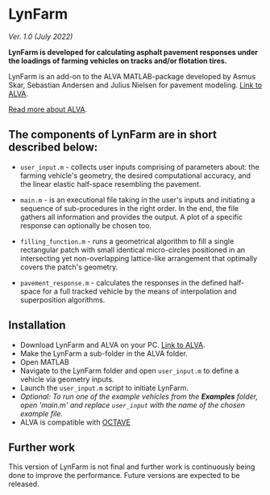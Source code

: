 # LynFarm 
_Ver. 1.0 (July 2022)_

**LynFarm is developed for calculating asphalt pavement responses under the loadings of farming vehicles on tracks and/or flotation tires.**

LynFarm is an add-on to the ALVA MATLAB-package developed by Asmus Skar, Sebastian Andersen and Julius Nielsen for pavement modeling.
[Link to ALVA](https://github.com/asmusskar/ALVA).

[Read more about ALVA](https://doi.org/10.21105/joss.02548).

## The components of LynFarm are in short described below:

- `user_input.m` - collects user inputs comprising of parameters about: the farming vehicle's geometry, the desired computational accuracy, and the linear elastic half-space resembling the pavement.

- `main.m` - is an executional file taking in the user's inputs and initiating a sequence of sub-procedures in the right order. In the end, the file gathers all information and provides the output. A plot of a specific response can optionally be chosen too.

- `filling_function.m` - runs a geometrical algorithm to fill a single rectangular patch with small identical micro-circles positioned in an intersecting yet non-overlapping lattice-like arrangement that optimally covers the patch's geometry.

- `pavement_response.m` - calculates the responses in the defined half-space for a full tracked vehicle by the means of interpolation and superposition algorithms.

## Installation
- Download LynFarm and ALVA on your PC. [Link to ALVA](https://github.com/asmusskar/ALVA).
- Make the LynFarm a sub-folder in the ALVA folder.
- Open MATLAB
- Navigate to the LynFarm folder and open `user_input.m` to define a vehicle via geometry inputs.
- Launch the `user_input.m` script to initiate LynFarm.
- _Optional: To run one of the example vehicles from the **Examples** folder,
open 'main.m' and replace `user_input` with the name of the chosen example file._
- ALVA is compatible with [OCTAVE](https://www.gnu.org/software/octave/index)

## Further work
This version of LynFarm is not final and further work is continuously being done to improve the performance.
Future versions are expected to be released.
